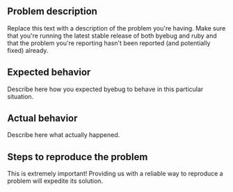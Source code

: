 ## Problem description

Replace this text with a description of the problem you're having. Make
sure that you're running the latest stable release of both byebug and ruby and
that the problem you're reporting hasn't been reported (and potentially fixed)
already.

## Expected behavior

Describe here how you expected byebug to behave in this particular situation.

## Actual behavior

Describe here what actually happened.

## Steps to reproduce the problem

This is extremely important! Providing us with a reliable way to reproduce
a problem will expedite its solution.
